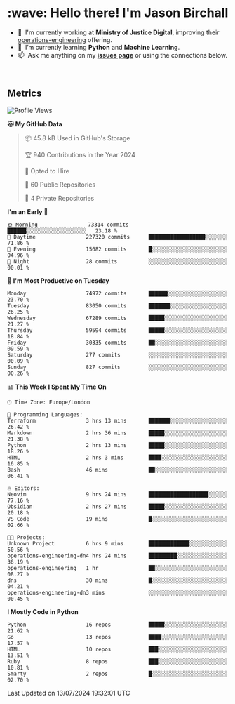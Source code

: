<h1 align="left" id="jason-title">:wave: Hello there! I'm Jason Birchall</h1>

- :office: &nbsp;I'm currently working at **Ministry of Justice Digital**, improving their [operations-engineering](https://github.com/ministryofjustice/operations-engineering) offering.
- :seedling: &nbsp;I’m currently learning **Python** and **Machine Learning**.
- :mailbox: &nbsp;Ask me anything on my **[issues page]** or using the connections below.


<br>


<h2>Metrics</h2>

<!--START_SECTION:waka-->
![Profile Views](http://img.shields.io/badge/Profile%20Views-0-blue)

**🐱 My GitHub Data** 

> 📦 45.8 kB Used in GitHub's Storage 
 > 
> 🏆 940 Contributions in the Year 2024
 > 
> 💼 Opted to Hire
 > 
> 📜 60 Public Repositories 
 > 
> 🔑 4 Private Repositories 
 > 
**I'm an Early 🐤** 

```text
🌞 Morning                73314 commits       ██████░░░░░░░░░░░░░░░░░░░   23.18 % 
🌆 Daytime                227320 commits      ██████████████████░░░░░░░   71.86 % 
🌃 Evening                15682 commits       █░░░░░░░░░░░░░░░░░░░░░░░░   04.96 % 
🌙 Night                  28 commits          ░░░░░░░░░░░░░░░░░░░░░░░░░   00.01 % 
```
📅 **I'm Most Productive on Tuesday** 

```text
Monday                   74972 commits       ██████░░░░░░░░░░░░░░░░░░░   23.70 % 
Tuesday                  83050 commits       ███████░░░░░░░░░░░░░░░░░░   26.25 % 
Wednesday                67289 commits       █████░░░░░░░░░░░░░░░░░░░░   21.27 % 
Thursday                 59594 commits       █████░░░░░░░░░░░░░░░░░░░░   18.84 % 
Friday                   30335 commits       ██░░░░░░░░░░░░░░░░░░░░░░░   09.59 % 
Saturday                 277 commits         ░░░░░░░░░░░░░░░░░░░░░░░░░   00.09 % 
Sunday                   827 commits         ░░░░░░░░░░░░░░░░░░░░░░░░░   00.26 % 
```


📊 **This Week I Spent My Time On** 

```text
🕑︎ Time Zone: Europe/London

💬 Programming Languages: 
Terraform                3 hrs 13 mins       ███████░░░░░░░░░░░░░░░░░░   26.42 % 
Markdown                 2 hrs 36 mins       █████░░░░░░░░░░░░░░░░░░░░   21.38 % 
Python                   2 hrs 13 mins       █████░░░░░░░░░░░░░░░░░░░░   18.26 % 
HTML                     2 hrs 3 mins        ████░░░░░░░░░░░░░░░░░░░░░   16.85 % 
Bash                     46 mins             ██░░░░░░░░░░░░░░░░░░░░░░░   06.41 % 

🔥 Editors: 
Neovim                   9 hrs 24 mins       ███████████████████░░░░░░   77.16 % 
Obsidian                 2 hrs 27 mins       █████░░░░░░░░░░░░░░░░░░░░   20.18 % 
VS Code                  19 mins             █░░░░░░░░░░░░░░░░░░░░░░░░   02.66 % 

🐱‍💻 Projects: 
Unknown Project          6 hrs 9 mins        █████████████░░░░░░░░░░░░   50.56 % 
operations-engineering-dn4 hrs 24 mins       █████████░░░░░░░░░░░░░░░░   36.19 % 
operations-engineering   1 hr                ██░░░░░░░░░░░░░░░░░░░░░░░   08.27 % 
dns                      30 mins             █░░░░░░░░░░░░░░░░░░░░░░░░   04.21 % 
operations-engineering-dn3 mins              ░░░░░░░░░░░░░░░░░░░░░░░░░   00.45 % 
```

**I Mostly Code in Python** 

```text
Python                   16 repos            █████░░░░░░░░░░░░░░░░░░░░   21.62 % 
Go                       13 repos            ████░░░░░░░░░░░░░░░░░░░░░   17.57 % 
HTML                     10 repos            ███░░░░░░░░░░░░░░░░░░░░░░   13.51 % 
Ruby                     8 repos             ███░░░░░░░░░░░░░░░░░░░░░░   10.81 % 
Smarty                   2 repos             █░░░░░░░░░░░░░░░░░░░░░░░░   02.70 % 
```




 Last Updated on 13/07/2024 19:32:01 UTC
<!--END_SECTION:waka-->

<!-- links -->

[issues page]: https://github.com/jasonBirchall/jasonBirchall/issues "jasonBirchall/issues"

